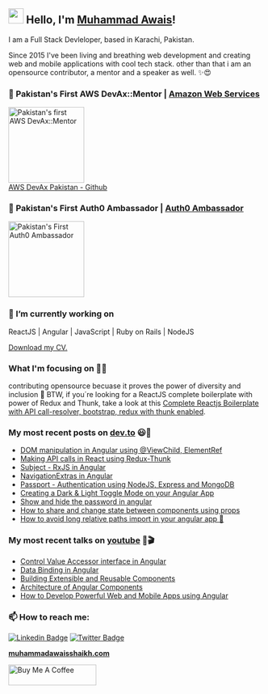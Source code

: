 ## <img src="https://media.giphy.com/media/hvRJCLFzcasrR4ia7z/giphy.gif" width="30px"> Hello, I'm [Muhammad Awais](http://muhammadawaisshaikh.com)!

I am a Full Stack Devleloper, based in Karachi, Pakistan.

Since 2015 I've been living and breathing web development and creating web and mobile applications with cool tech stack. other than that i am an opensource contributor, a mentor and a speaker as well. ✨😍

### 🌠 Pakistan's First AWS DevAx::Mentor | [Amazon Web Services](https://aws.amazon.com/)
<img src="https://i.ibb.co/NC5hZvy/awais-aws-dexax-pakistan.jpg" alt="Pakistan's first AWS DevAx::Mentor" width="150" /><br/>
[AWS DevAx Pakistan - Github](https://github.com/AWS-DevAX-Pakistan)

### 🌠 Pakistan's First Auth0 Ambassador | [Auth0 Ambassador](https://auth0.com/)
<img src="https://cdn.auth0.com/blog/ambassador-program/astronaut-hero.png" alt="Pakistan's First Auth0 Ambassador" width="150" />

### 🔭 I’m currently working on

ReactJS | Angular | JavaScript | Ruby on Rails | NodeJS

[Download my CV.](http://muhammadawaisshaikh.com/resume)


### What I'm focusing on 👨‍💻

contributing opensource becuase it proves the power of diversity and inclusion 🚀
BTW, if you´re looking for a ReactJS complete boilerplate with power of Redux and Thunk, take a look at this [Complete Reactjs Boilerplate with API call-resolver, bootstrap, redux with thunk enabled](https://github.com/muhammadawaisshaikh/reactjs-boilerplate-compelete).

### My most recent posts on [dev.to](https://dev.to/muhammadawaisshaikh) 😃🧾
<!-- BLOG-POST-LIST:START -->
- [DOM manipulation in Angular using @ViewChild, ElementRef](https://dev.to/muhammadawaisshaikh/dom-manipulation-in-angular-using-viewchild-elementref-3kop)
- [Making API calls in React using Redux-Thunk](https://dev.to/muhammadawaisshaikh/making-api-calls-in-react-using-redux-thunk-31ep)
- [Subject - RxJS in Angular](https://dev.to/muhammadawaisshaikh/subject-rxjs-in-angular-3dg5)
- [NavigationExtras in Angular](https://dev.to/muhammadawaisshaikh/navigationextras-in-angular-31a4)
- [Passport - Authentication using NodeJS, Express and MongoDB](https://dev.to/muhammadawaisshaikh/passport-authentication-using-nodejs-express-and-mongodb-4b6a)
- [Creating a Dark & Light Toggle Mode on your Angular App](https://dev.to/muhammadawaisshaikh/creating-a-dark-light-toggle-mode-on-your-angular-app-3k83)
- [Show and hide the password in angular](https://dev.to/muhammadawaisshaikh/show-and-hide-the-password-in-angular-2ph9)
- [How to share and change state between components using props](https://dev.to/muhammadawaisshaikh/how-to-share-and-change-state-between-components-using-props-1gif)
- [How to avoid long relative paths import in your angular app 🚂](https://dev.to/muhammadawaisshaikh/how-to-avoid-long-relative-paths-import-in-your-angular-app-12j7)
<!-- BLOG-POST-LIST:END -->

### My most recent talks on [youtube](https://www.youtube.com/channel/UCqIJXjQkCLx6IMGLGH5W6aA) 🙌🎬
<!-- youtube-LIST:START -->
- [Control Value Accessor interface in Angular](https://youtu.be/zj6denSl3wU)
- [Data Binding in Angular](https://youtu.be/qsU6w6rm7G8)
- [Building Extensible and Reusable Components](https://youtu.be/mNQFHNsExv0)
- [Architecture of Angular Components](https://youtu.be/DrKZBeSpEco)
- [How to Develop Powerful Web and Mobile Apps using Angular](https://youtu.be/4ORCJMkqbmU)
<!-- youtube-LIST:END -->

### 📫 How to reach me:

[![Linkedin Badge](https://img.shields.io/badge/-LinkedIn-blue?style=flat-square&logo=Linkedin&logoColor=white&link=https://www.linkedin.com/in/harshkumarkhatri/)](https://www.linkedin.com/in/muhammadawaisshaikh/)  [![Twitter Badge](https://img.shields.io/badge/-Twitter-1ca0f1?style=flat-square&labelColor=1ca0f1&logo=twitter&logoColor=white&link=https://twitter.com/_diogorodrigues)](https://twitter.com/developerorium)

**[muhammadawaisshaikh.com](http://muhammadawaisshaikh.com)**

<a href="https://www.buymeacoffee.com/bamboodev" target="_blank"><img src="https://cdn.buymeacoffee.com/buttons/default-orange.png" alt="Buy Me A Coffee" height="41" width="174"></a>
